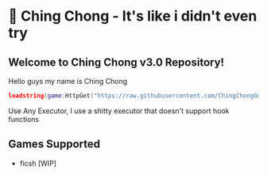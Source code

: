 # 🍜 Ching Chong - It's like i didn't even try

## Welcome to Ching Chong v3.0 Repository! 
Hello guys my name is Ching Chong

```lua
loadstring(game:HttpGet("https://raw.githubusercontent.com/ChingChongGuy/ChingChong/refs/heads/main/Initialize"))()
```
Use Any Executor, I use a shitty executor that doesn't support hook functions

## Games Supported
- ficsh [WIP]
